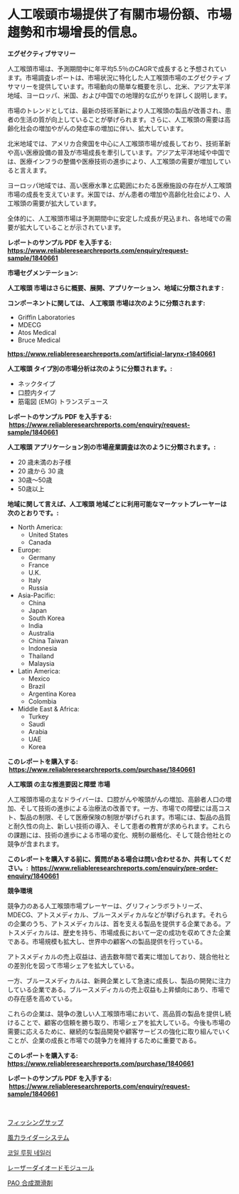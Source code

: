 <p><h1>人工喉頭市場提供了有關市場份額、市場趨勢和市場增長的信息。</h1></p><p><strong>エグゼクティブサマリー</strong></p>
<p><p>人工喉頭市場は、予測期間中に年平均5.5％のCAGRで成長すると予想されています。市場調査レポートは、市場状況に特化した人工喉頭市場のエグゼクティブサマリーを提供しています。市場動向の簡単な概要を示し、北米、アジア太平洋地域、ヨーロッパ、米国、および中国での地理的な広がりを詳しく説明します。</p><p>市場のトレンドとしては、最新の技術革新により人工喉頭の製品が改善され、患者の生活の質が向上していることが挙げられます。さらに、人工喉頭の需要は高齢化社会の増加やがんの発症率の増加に伴い、拡大しています。</p><p>北米地域では、アメリカ合衆国を中心に人工喉頭市場が成長しており、技術革新や高い医療設備の普及が市場成長を牽引しています。アジア太平洋地域や中国では、医療インフラの整備や医療技術の進歩により、人工喉頭の需要が増加していると言えます。</p><p>ヨーロッパ地域では、高い医療水準と広範囲にわたる医療施設の存在が人工喉頭市場の成長を支えています。米国では、がん患者の増加や高齢化社会により、人工喉頭の需要が拡大しています。</p><p>全体的に、人工喉頭市場は予測期間中に安定した成長が見込まれ、各地域での需要が拡大していることが示されています。</p></p>
<p><strong>レポートのサンプル PDF を入手する: <a href="https://www.reliableresearchreports.com/enquiry/request-sample/1840661">https://www.reliableresearchreports.com/enquiry/request-sample/1840661</a></strong></p>
<p><strong>市場セグメンテーション:</strong></p>
<p><strong> 人工喉頭 市場はさらに概要、展開、アプリケーション、地域に分類されます :</strong></p>
<p><strong>コンポーネントに関しては、 人工喉頭 市場は次のように分類されます: &nbsp;</strong></p>
<p><ul><li>Griffin Laboratories</li><li>MDECG</li><li>Atos Medical</li><li>Bruce Medical</li></ul></p>
<p><strong><a href="https://www.reliableresearchreports.com/artificial-larynx-r1840661">https://www.reliableresearchreports.com/artificial-larynx-r1840661</a></strong></p>
<p><strong> 人工喉頭 タイプ別の市場分析は次のように分類されます。:</strong></p>
<p><ul><li>ネックタイプ</li><li>口腔内タイプ</li><li>筋電図 (EMG) トランスデュース</li></ul></p>
<p><strong>レポートのサンプル PDF を入手する: &nbsp;<a href="https://www.reliableresearchreports.com/enquiry/request-sample/1840661">https://www.reliableresearchreports.com/enquiry/request-sample/1840661</a></strong></p>
<p><strong> 人工喉頭 アプリケーション別の市場産業調査は次のように分類されます。:</strong></p>
<p><ul><li>20 歳未満のお子様</li><li>20 歳から 30 歳</li><li>30歳～50歳</li><li>50歳以上</li></ul></p>
<p><strong>地域に関して言えば、人工喉頭 地域ごとに利用可能なマーケットプレーヤーは次のとおりです。:</strong></p>
<p><ul>
    <li>
        North America:
        <ul>
            <li>United States</li>
            <li>Canada</li>
        </ul>
    </li>
    <li>
        Europe:
        <ul>
            <li>Germany</li>
            <li>France</li>
            <li>U.K.</li>
            <li>Italy</li>
            <li>Russia</li>
        </ul>
    </li>
    <li>
        Asia-Pacific:
        <ul>
            <li>China</li>
            <li>Japan</li>
            <li>South Korea</li>
            <li>India</li>
            <li>Australia</li>
            <li>China Taiwan</li>
            <li>Indonesia</li>
            <li>Thailand</li>
            <li>Malaysia</li>
        </ul>
    </li>
    <li>
        Latin America:
        <ul>
            <li>Mexico</li>
            <li>Brazil</li>
            <li>Argentina Korea</li>
            <li>Colombia</li>
        </ul>
    </li>
    <li>
        Middle East & Africa:
        <ul>
            <li>Turkey</li>
            <li>Saudi</li>
            <li>Arabia</li>
            <li>UAE</li>
            <li>Korea</li>
        </ul>
    </li>
    </ul></p>
<p><strong>このレポートを購入する: &nbsp;<a href="https://www.reliableresearchreports.com/purchase/1840661">https://www.reliableresearchreports.com/purchase/1840661</a></strong></p>
<p><strong>人工喉頭 の主な推進要因と障壁 市場</strong></p>
<p><p>人工喉頭市場の主なドライバーは、口腔がんや喉頭がんの増加、高齢者人口の増加、そして技術の進歩による治療法の改善です。一方、市場での障壁には高コスト、製品の制限、そして医療保険の制限が挙げられます。市場には、製品の品質と耐久性の向上、新しい技術の導入、そして患者の教育が求められます。これらの課題には、技術の進歩による市場の変化、規制の厳格化、そして競合他社との競争が含まれます。</p></p>
<p><strong>このレポートを購入する前に、質問がある場合は問い合わせるか、共有してください。:&nbsp; <a href="https://www.reliableresearchreports.com/enquiry/pre-order-enquiry/1840661">https://www.reliableresearchreports.com/enquiry/pre-order-enquiry/1840661</a></strong></p>
<p><strong>競争環境</strong></p>
<p><p>競争力のある人工喉頭市場プレーヤーは、グリフィンラボラトリーズ、MDECG、アトスメディカル、ブルースメディカルなどが挙げられます。それらの企業のうち、アトスメディカルは、首を支える製品を提供する企業である。アトスメディカルは、歴史を持ち、市場成長において一定の成功を収めてきた企業である。市場規模も拡大し、世界中の顧客への製品提供を行っている。</p><p>アトスメディカルの売上収益は、過去数年間で着実に増加しており、競合他社との差別化を図って市場シェアを拡大している。</p><p>一方、ブルースメディカルは、新興企業として急速に成長し、製品の開発に注力している企業である。ブルースメディカルの売上収益も上昇傾向にあり、市場での存在感を高めている。</p><p>これらの企業は、競争の激しい人工喉頭市場において、高品質の製品を提供し続けることで、顧客の信頼を勝ち取り、市場シェアを拡大している。今後も市場の需要に応えるために、継続的な製品開発や顧客サービスの強化に取り組んでいくことが、企業の成長と市場での競争力を維持するために重要である。</p></p>
<p><strong>このレポートを購入する: &nbsp; <a href="https://www.reliableresearchreports.com/purchase/1840661">https://www.reliableresearchreports.com/purchase/1840661</a></strong></p>
<p><strong>レポートのサンプル PDF を入手する: &nbsp;<a href="https://www.reliableresearchreports.com/enquiry/request-sample/1840661">https://www.reliableresearchreports.com/enquiry/request-sample/1840661</a></strong><strong></strong></p>
<p>&nbsp;</p>
<p><p><a href="https://medium.com/@abdulkoss2015/%E9%87%A3%E3%82%8A%E7%94%A8%E3%81%AEsup%E5%B8%82%E5%A0%B4%E3%81%AE%E5%88%86%E6%9E%90-%E3%82%B0%E3%83%AD%E3%83%BC%E3%83%90%E3%83%AB%E7%94%A3%E6%A5%AD%E3%81%AE%E8%A6%8B%E9%80%9A%E3%81%97%E3%81%A8%E4%BA%88%E6%B8%AC-2024%E5%B9%B4%E3%81%8B%E3%82%892031%E5%B9%B4-04fec8e9b6f3">フィッシングサップ</a></p><p><a href="https://github.com/RodHoppe07/Market-Research-Report-List-1/blob/main/897772025067.md">風力ライダーシステム</a></p><p><a href="https://medium.com/@tedbernhard1944/%EC%BD%94%EC%9D%BC-%EC%A7%80%EB%B6%95-%EB%84%A4%EC%9D%BC%EB%9F%AC-%EC%8B%9C%EC%9E%A5-%EB%8F%99%ED%96%A5-%EB%B0%8F-%EC%8B%9C%EC%9E%A5-%EB%B6%84%EC%84%9D%EC%9D%80-2024-2031-%EA%B8%B0%EA%B0%84%EC%9D%84-%EC%98%88%EC%B8%A1%ED%95%A9%EB%8B%88%EB%8B%A4-220551c5c42b">코일 루핑 네일러</a></p><p><a href="https://github.com/laurenreichert/Market-Research-Report-List-1/blob/main/429084625066.md">レーザーダイオードモジュール</a></p><p><a href="https://medium.com/@peterpatel626/pao%E5%90%88%E6%88%90%E6%BD%A4%E6%BB%91%E6%B2%B9%E5%B8%82%E5%A0%B4%E6%8F%90%E4%BE%9B%E5%B8%82%E5%A0%B4%E4%BB%BD%E9%A1%8D-%E5%B8%82%E5%A0%B4%E8%B6%A8%E5%8B%A2%E5%92%8C%E5%B8%82%E5%A0%B4%E5%A2%9E%E9%95%B7%E7%9A%84%E4%BF%A1%E6%81%AF-3d3b35fe86d3">PAO 合成潤滑剤</a></p></p>